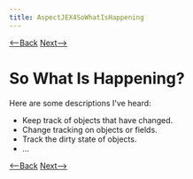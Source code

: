 ```yaml
---
title: AspectJEX4SoWhatIsHappening
---
```

[<--Back](AspectJEX4WhatIsHappening) [Next-->](AspectJEX4Explained)

# So What Is Happening?
Here are some descriptions I've heard:
* Keep track of objects that have changed.
* Change tracking on objects or fields.
* Track the dirty state of objects.
* ...

[<--Back](AspectJEX4WhatIsHappening) [Next-->](AspectJEX4Explained)
